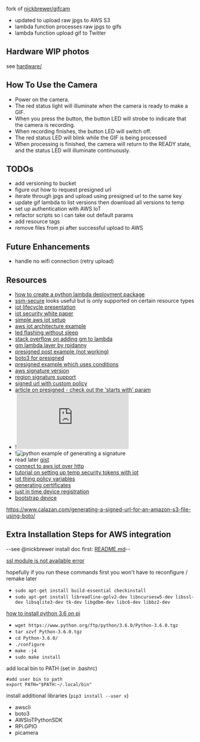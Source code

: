 fork of [nickbrewer/gifcam](https://github.com/nickbrewer/gifcam)

* updated to upload raw jpgs to AWS S3
* lambda function processes raw jpgs to gifs
* lambda function upload gif to Twitter 

## Hardware WIP photos
see [hardware/](https://github.com/ntno/gifcam/tree/master/hardware)

## How To Use the Camera
- Power on the camera.
- The red status light will illuminate when the camera is ready to make a GIF.
- When you press the button, the button LED will strobe to indicate that the camera is recording.
- When recording finishes, the button LED will switch off.
- The red status LED will blink while the GIF is being processed
- When processing is finished, the camera will return to the READY state, and the status LED will illuminate continuously.


## TODOs
* add versioning to bucket
* figure out how to request presigned url
* iterate through jpgs and upload using presigned url to the same key
* update gif lambda to list versions then download all versions to temp
* set up authentication with AWS IoT
* refactor scripts so i can take out default params
* add resource tags 
* remove files from pi after successful upload to AWS

## Future Enhancements 
* handle no wifi connection (retry upload)

## Resources
* [how to create a python lambda deployment package](https://docs.aws.amazon.com/lambda/latest/dg/lambda-python-how-to-create-deployment-package.html)
* [ssm-secure](https://docs.aws.amazon.com/AWSCloudFormation/latest/UserGuide/dynamic-references.html) looks useful but is only supported on certain resource types
* [iot lifecycle presentation](https://www.slideshare.net/AmazonWebServices/the-lifecycle-of-an-aws-iot-thing)
* [iot security white paper](https://d1.awsstatic.com/whitepapers/architecture/AWS-IoT-Lens.pdf)
* [simple aws iot setup](https://teenenggr.in/2018/10/11/how-to-setup-aws-iot-with-raspberrypi/)
* [aws iot architecture example](https://www.youtube.com/watch?v=gKMaf5E-z7Q&feature=youtu.be&t=2312)
* [led flashing without sleep](https://raspberrypi.stackexchange.com/questions/28984/how-to-blink-leds-on-off-continually-while-continuing-execution-of-a-script)
* [stack overflow on adding gm to lambda](https://stackoverflow.com/questions/44729088/how-can-i-install-graphicsmagick-or-imagemagick-on-aws-lambda)
* [gm lambda layer by rpidanny](https://github.com/rpidanny/gm-lambda-layer)
* [presigned post example (not working)](https://docs.aws.amazon.com/code-samples/latest/catalog/python-s3-generate_presigned_post.py.html)
* [boto3 for presigned](https://boto3.amazonaws.com/v1/documentation/api/latest/reference/services/s3.html#S3.Client.generate_presigned_url)
* [presigned example which uses conditions](https://devcenter.heroku.com/articles/s3-upload-python)
* [aws signature version](https://docs.aws.amazon.com/AmazonS3/latest/dev/UsingAWSSDK.html)
* [region signature support](https://docs.aws.amazon.com/general/latest/gr/rande.html#s3_region)
* [signed url with custom policy](https://docs.aws.amazon.com/AmazonCloudFront/latest/DeveloperGuide/private-content-creating-signed-url-custom-policy.html#private-content-custom-policy-statement-example-all-objects)
* [article on presigned - check out the 'starts with' param](https://medium.com/@aidan.hallett/securing-aws-s3-uploads-using-presigned-urls-aa821c13ae8d)
* !![DOCS ON CUSTOM POLICY](https://docs.aws.amazon.com/AmazonS3/latest/API/sigv4-HTTPPOSTConstructPolicy.html)
* !![python example of generating a signature](https://stackoverflow.com/questions/39688422/correct-s3-policy-for-pre-signed-urls)
* read later [gist](https://gist.github.com/SeanHayes/6e7c6094f6a8265e8b56)
* [connect to aws iot over http](https://docs.aws.amazon.com/iot/latest/developerguide/http.html)
* [tutorial on setting up temp security tokens with iot](https://aws.amazon.com/blogs/security/how-to-eliminate-the-need-for-hardcoded-aws-credentials-in-devices-by-using-the-aws-iot-credentials-provider/)
* [iot thing policy variables](https://docs.aws.amazon.com/iot/latest/developerguide/thing-policy-variables.html)
* [generating certificates](http://pages.cs.wisc.edu/~zmiller/ca-howto/)
* [just in time device registration](https://aws.amazon.com/blogs/iot/just-in-time-registration-of-device-certificates-on-aws-iot/)
* [bootstrap device](https://aws.amazon.com/blogs/iot/provisioning-with-a-bootstrap-certificate-in-aws-iot-core/?nc1=b_rp)

https://www.calazan.com/generating-a-signed-url-for-an-amazon-s3-file-using-boto/


## Extra Installation Steps for AWS integration
--see @nickbrewer install doc first: [README.md](https://github.com/nickbrewer/gifcam)--


[ssl module is not available error](https://stackoverflow.com/questions/44290926/pip-cannot-confirm-ssl-certificate-ssl-module-is-not-available)

hopefully if you run these commands first you won't have to reconfigure / remake later
* `sudo apt-get install build-essential checkinstall`
* `sudo apt-get install libreadline-gplv2-dev libncursesw5-dev libssl-dev libsqlite3-dev tk-dev libgdbm-dev libc6-dev libbz2-dev`

[how to install python 3.6 on pi](https://raspberrypi.stackexchange.com/questions/59381/how-do-i-update-my-rpi3-to-python-3-6)
* `wget https://www.python.org/ftp/python/3.6.0/Python-3.6.0.tgz`
* `tar xzvf Python-3.6.0.tgz`
* `cd Python-3.6.0/`
* `./configure`
* `make -j4`
* `sudo make install`

add local bin to PATH (set in .bashrc)

    #add user bin to path
    export PATH="$PATH:~/.local/bin"


install additional libraries (`pip3 install --user x`)
* awscli
* boto3
* AWSIoTPythonSDK
* RPi.GPIO
* picamera

